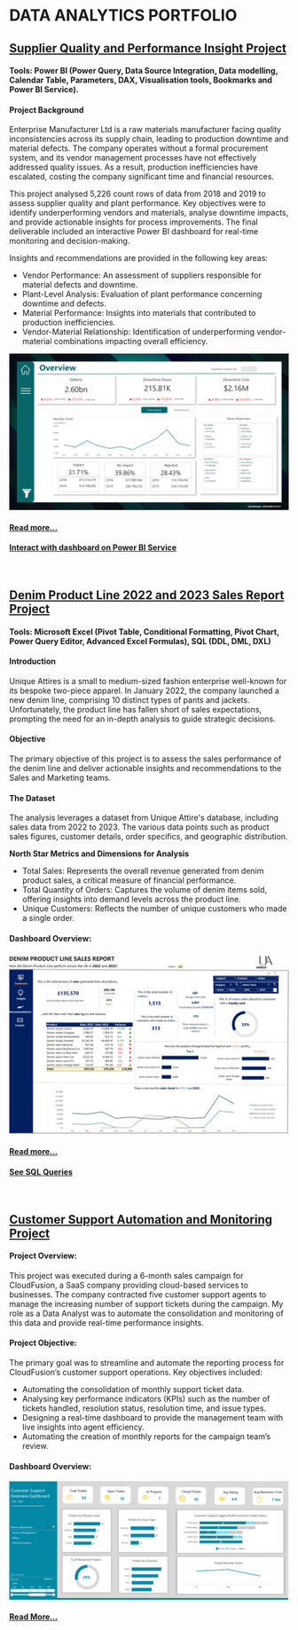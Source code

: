 # DATA ANALYTICS PORTFOLIO

## [Supplier Quality and Performance Insight Project](/projects/supplier_quality/Power%20BI%20Supplier%20Insight%20Project.pbix)

#### Tools: Power BI (Power Query, Data Source Integration, Data modelling, Calendar Table, Parameters, DAX, Visualisation tools, Bookmarks and Power BI Service).

#### Project Background
Enterprise Manufacturer Ltd is a raw materials manufacturer facing quality inconsistencies across its supply chain, leading to production downtime and material defects. The company operates without a formal procurement system, and its vendor management processes have not effectively addressed quality issues. As a result, production inefficiencies have escalated, costing the company significant time and financial resources.

This project analysed 5,226 count rows of data from 2018 and 2019 to assess supplier quality and plant performance. Key objectives were to identify underperforming vendors and materials, analyse downtime impacts, and provide actionable insights for process improvements. The final deliverable included an interactive Power BI dashboard for real-time monitoring and decision-making.

Insights and recommendations are provided in the following key areas:
    
- Vendor Performance: An assessment of suppliers responsible for material defects and downtime.
- Plant-Level Analysis: Evaluation of plant performance concerning downtime and defects.
- Material Performance: Insights into materials that contributed to production inefficiencies.
- Vendor-Material Relationship: Identification of underperforming vendor-material combinations impacting overall efficiency.


![Insights Dashboard](/projects/supplier_quality/Insights_Dashboard.png)

#### [Read more...](/projects/supplier_quality/README.md)
#### [Interact with dashboard on Power BI Service](https://bit.ly/SupplierQualityandPerformanceDashboard)

<br />


## [Denim Product Line 2022 and 2023 Sales Report Project](/projects/denim/Denim_Product_Line_Sales_Report.xlsx)

#### Tools: Microsoft Excel (Pivot Table, Conditional Formatting, Pivot Chart, Power Query Editor, Advanced Excel Formulas), SQL (DDL, DML, DXL)

#### Introduction

Unique Attires is a small to medium-sized fashion enterprise well-known for its bespoke two-piece apparel. In January 2022, the company launched a new denim line, comprising 10 distinct types of pants and jackets. Unfortunately, the product line has fallen short of sales expectations, prompting the need for an in-depth analysis to guide strategic decisions.

#### Objective

The primary objective of this project is to assess the sales performance of the denim line and deliver actionable insights and recommendations to the Sales and Marketing teams.

#### The Dataset

The analysis leverages a dataset from Unique Attire's database, including sales data from 2022 to 2023. The various data points such as product sales figures, customer details, order specifics, and geographic distribution.

**North Star Metrics and Dimensions for Analysis**

- Total Sales: Represents the overall revenue generated from denim product sales, a critical measure of financial performance.
- Total Quantity of Orders: Captures the volume of denim items sold, offering insights into demand levels across the product line.
- Unique Customers: Reflects the number of unique customers who made a single order.

#### Dashboard Overview:

![Customer_Support_Automation](/projects/denim/Denim_Product_Line_Sales_Report_Dashboard.png)
#### [Read more...](/projects/denim/README.md)
#### [See SQL Queries](/projects/denim/SQL.md)

<br />

## [Customer Support Automation and Monitoring Project](/projects/automation/Customer_Support_Automation_and_Monotiring_Project.xlsm)

#### Project Overview:
This project was executed during a 6-month sales campaign for CloudFusion, a SaaS company providing cloud-based services to businesses. The company contracted five customer support agents to manage the increasing number of support tickets during the campaign. My role as a Data Analyst was to automate the consolidation and monitoring of this data and provide real-time performance insights.

#### Project Objective:
The primary goal was to streamline and automate the reporting process for CloudFusion’s customer support operations. Key objectives included:

- Automating the consolidation of monthly support ticket data.
- Analysing key performance indicators (KPIs) such as the number of tickets handled, resolution status, resolution time, and issue types.
- Designing a real-time dashboard to provide the management team with live insights into agent efficiency.
- Automating the creation of monthly reports for the campaign team’s review.

#### Dashboard Overview: 
![Customer_Support_Automation](/projects/automation/Customer_Support_Automation.png)

#### [Read More...](/projects/automation/README.md)